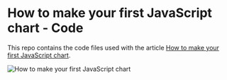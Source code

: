 # How to make your first JavaScript chart - Code

This repo contains the code files used with the article [How to make your first JavaScript chart](https://https://www.freecodecamp.org/news/how-to-make-your-first-javascript-chart/).

![How to make your first JavaScript chart](https://https://www.freecodecamp.org/news/content/images/size/w2000/2019/12/first-javascript-chart-using-csv-jscharting-3.jpg "How to make your first JavaScript chart")